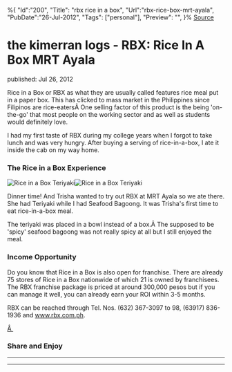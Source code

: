 ﻿%{
    "Id":"200",
    "Title": "rbx rice in a box",
    "Url":"rbx-rice-box-mrt-ayala",
    "PubDate":"26-Jul-2012",
    "Tags": ["personal"],
    "Preview": "",
}%
[Source](http://markhughneri.com/blog/888/rbx-rice-box-mrt-ayala/ "Permalink to the kimerran logs - RBX: Rice In A Box MRT Ayala")

# the kimerran logs - RBX: Rice In A Box MRT Ayala

published: Jul 26, 2012

Rice in a Box or RBX as what they are usually called features rice meal put in a paper box. This has clicked to mass market in the Philippines since Filipinos are rice-eatersÂ One selling factor of this product is the being 'on-the-go' that most people on the working sector and as well as students would definitely love.

I had my first taste of RBX during my college years when I forgot to take lunch and was very hungry. After buying a serving of rice-in-a-box, I ate it inside the cab on my way home.

### The Rice in a Box Experience

![Rice in a Box Teriyaki][1]![Rice in a Box Teriyaki][2]

Dinner time! And Trisha wanted to try out RBX at MRT Ayala so we ate there. She had Teriyaki while I had Seafood Bagoong. It was Trisha's first time to eat rice-in-a-box meal.

The teriyaki was placed in a bowl instead of a box.Â The supposed to be 'spicy' seafood bagoong was not really spicy at all but I still enjoyed the meal.

### Income Opportunity

Do you know that Rice in a Box is also open for franchise. There are already 75 stores of Rice in a Box nationwide of which 21 is owned by franchisees. The RBX franchise package is priced at around 300,000 pesos but if you can manage it well, you can already earn your ROI within 3-5 months.

RBX can be reached through Tel. Nos. (632) 367-3097 to 98, (63917) 836-1936 and www.rbx.com.ph.

[Â ][3]

### Share and Enjoy

* * *

* * *

[1]: http://markhughneri.com/blog/assets/loading.gif "Rice in a Box Teriyaki"
[2]: http://www.sisigbytes.com/food/wp-content/uploads/sites/2/2012/07/rice-in-a-box-teriyaki.jpg "Rice in a Box Teriyaki"
[3]: http://www.sisigbytes.com/food/wp-content/uploads/sites/2/2012/07/rice-in-a-box-teriyaki.jpg
